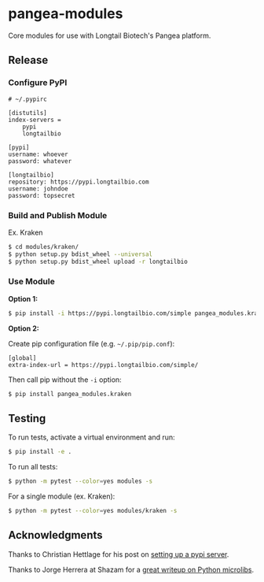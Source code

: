 # pangea-modules

Core modules for use with Longtail Biotech\'s Pangea platform.

## Release

### Configure PyPI

```
# ~/.pypirc

[distutils]
index-servers =
    pypi
    longtailbio

[pypi]
username: whoever
password: whatever

[longtailbio]
repository: https://pypi.longtailbio.com
username: johndoe
password: topsecret
```

### Build and Publish Module

Ex. Kraken

```sh
$ cd modules/kraken/
$ python setup.py bdist_wheel --universal
$ python setup.py bdist_wheel upload -r longtailbio
```

### Use Module

**Option 1:**

```sh
$ pip install -i https://pypi.longtailbio.com/simple pangea_modules.kraken
```

**Option 2:**

Create pip configuration file (e.g. `~/.pip/pip.conf`):

```
[global]
extra-index-url = https://pypi.longtailbio.com/simple/
```

Then call pip without the `-i` option:

```sh
$ pip install pangea_modules.kraken
```

## Testing

To run tests, activate a virtual environment and run:

```sh
$ pip install -e .
```

To run all tests:

```sh
$ python -m pytest --color=yes modules -s
```

For a single module (ex. Kraken):

```sh
$ python -m pytest --color=yes modules/kraken -s
```

## Acknowledgments

Thanks to Christian Hettlage for his post on [setting up a pypi server](https://medium.com/@christianhettlage/setting-up-a-pypi-server-679f1b55b96).

Thanks to Jorge Herrera at Shazam for a [great writeup on Python microlibs](https://blog.shazam.com/python-microlibs-5be9461ad979).
